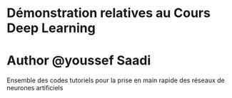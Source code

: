 # Démonstration relatives au Cours Deep Learning 
# Author @youssef Saadi
Ensemble des codes tutoriels pour la prise en main rapide des réseaux de neurones artificiels 
